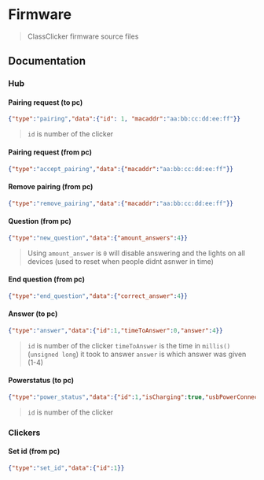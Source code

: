 # Firmware 
> ClassClicker firmware source files


## Documentation
### Hub
#### Pairing request (to pc)
```json
{"type":"pairing","data":{"id": 1, "macaddr":"aa:bb:cc:dd:ee:ff"}}
```
> `id` is number of the clicker

#### Pairing request (from pc)
```json
{"type":"accept_pairing","data":{"macaddr":"aa:bb:cc:dd:ee:ff"}}
```

#### Remove pairing (from pc)
```json
{"type":"remove_pairing","data":{"macaddr":"aa:bb:cc:dd:ee:ff"}}
```

#### Question (from pc)
```json
{"type":"new_question","data":{"amount_answers":4}}
```
> Using `amount_answer` is `0` will disable answering and the lights on all devices (used to reset when people didnt asnwer in time)

#### End question (from pc)
```json
{"type":"end_question","data":{"correct_answer":4}}
```

#### Answer (to pc)
```json
{"type":"answer","data":{"id":1,"timeToAnswer":0,"answer":4}}
```
> `id` is number of the clicker
> `timeToAnswer` is the time in `millis()` (`unsigned long`) it took to answer
> `answer` is which answer was given (1-4)

#### Powerstatus (to pc)
```json
{"type":"power_status","data":{"id":1,"isCharging":true,"usbPowerConnected":false,"batteryVoltage":3.23131}}
```
> `id` is number of the clicker

### Clickers
#### Set id (from pc)
```json
{"type":"set_id","data":{"id":1}}
```

